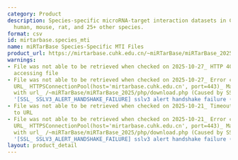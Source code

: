```yaml
---
category: Product
description: Species-specific microRNA-target interaction datasets in CSV format for
  human, mouse, rat, and 25+ other species.
format: csv
id: mirtarbase.species_mti
name: miRTarBase Species-Specific MTI Files
product_url: https://mirtarbase.cuhk.edu.cn/~miRTarBase/miRTarBase_2025/php/download.php
warnings:
- File was not able to be retrieved when checked on 2025-10-27_ HTTP 403 error when
  accessing file
- File was not able to be retrieved when checked on 2025-10-27_ Error connecting to
  URL_ HTTPSConnectionPool(host='mirtarbase.cuhk.edu.cn', port=443)_ Max retries exceeded
  with url_ /~miRTarBase/miRTarBase_2025/php/download.php (Caused by SSLError(SSLError(1,
  '[SSL_ SSLV3_ALERT_HANDSHAKE_FAILURE] sslv3 alert handshake failure (_ssl.c_1017)')))
- File was not able to be retrieved when checked on 2025-10-21_ Timeout connecting
  to URL
- File was not able to be retrieved when checked on 2025-10-21_ Error connecting to
  URL_ HTTPSConnectionPool(host='mirtarbase.cuhk.edu.cn', port=443)_ Max retries exceeded
  with url_ /~miRTarBase/miRTarBase_2025/php/download.php (Caused by SSLError(SSLError(1,
  '[SSL_ SSLV3_ALERT_HANDSHAKE_FAILURE] sslv3 alert handshake failure (_ssl.c_1017)')))
layout: product_detail
---
```

